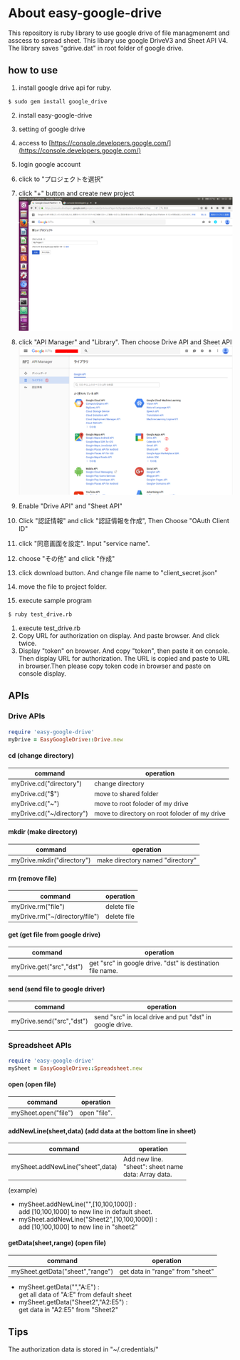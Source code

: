# About easy-google-drive
This repository is ruby library to use google drive of file managmenemt and asscess to spread sheet.
This libary use google DriveV3 and Sheet API V4.
The library saves "gdrive.dat" in root folder of google drive.

## how to use
1. install google drive api for ruby.
```bash
$ sudo gem install google_drive
```
2.  install easy-google-drive

3. setting of google drive
  1. access to [https://console.developers.google.com/](https://console.developers.google.com/)

  2. login google account
  3. click to "プロジェクトを選択"
  4. click "+" button and create new project![choose_project](img/choose_project.png)
  5. click "API Manager" and "Library". Then choose Drive API and Sheet API
  ![google_drive_api](img/google_drive_api.png)
  6. Enable "Drive API" and "Sheet API"
  7. Click "認証情報" and click "認証情報を作成", Then Choose "OAuth Client ID"
  8. click "同意画面を設定". Input "service name".
  9. choose "その他" and click "作成"
  10. click download button. And change file name to "client_secret.json"
  11. move the file to project folder.

4. execute sample program
```bash
$ ruby test_drive.rb
```
  1. execute test_drive.rb
  2. Copy URL for authorization on display. And paste browser. And click twice.
  3. Display "token" on browser. And copy "token", then paste it on console.
Then display URL for authorization. The URL is copied and paste to URL in browser.Then please copy token code in browser and paste on console display.

## APIs
### Drive APIs
```ruby
require 'easy-google-drive'
myDrive = EasyGoogleDrive::Drive.new
```

#### cd (change directory)
   command                |  operation
--------------------------|-------------------------
 myDrive.cd("directory")  |  change directory
 myDrive.cd("$")          |  move to shared folder
 myDrive.cd("~")          |  move to root foloder of my drive
 myDrive.cd("~/directory")|  move to directory on root foloder of my drive

#### mkdir (make directory)
command                     |  operation
----------------------------|-------------------------
myDrive.mkdir("directory")  |  make directory named "directory"

#### rm (remove file)
command                         |  operation
--------------------------------|-------------------------
myDrive.rm("file")              |  delete file
myDrive.rm("~/directory/file")  |  delete file

#### get (get file from google drive)
command                         |  operation
--------------------------------|-------------------------
myDrive.get("src","dst")        |  get "src" in google drive. "dst" is destination file name.

#### send (send file to google driver)
command                         |  operation
--------------------------------|-------------------------
myDrive.send("src","dst")        |  send "src" in local drive and put "dst" in google drive.

### Spreadsheet APIs
```ruby
require 'easy-google-drive'
mySheet = EasyGoogleDrive::Spreadsheet.new
```
#### open (open file)
command                         |  operation
--------------------------------|-------------------------
mySheet.open("file")            |  open "file".

#### addNewLine(sheet,data) (add data at the bottom line in sheet)
command                           |  operation
----------------------------------|-------------------------
mySheet.addNewLine("sheet",data)  |  Add new line. <br>"sheet":    sheet name <br>data: Array data.
(example)<br>
- mySheet.addNewLine("",[10,100,1000]) :<br>
  add [10,100,1000] to new line in default sheet.<br>
- mySheet.addNewLine("Sheet2",[10,100,1000]) :<br>
  add [10,100,1000] to new line in "sheet2"

#### getData(sheet,range) (open file)
  command                           |  operation
  ----------------------------------|-------------------------
  mySheet.getData("sheet","range")  |  get data in "range" from "sheet"
  - mySheet.getData("","A:E") :<br>
    get all data of "A:E" from default sheet
  - mySheet.getData("Sheet2","A2:E5") :<br>
    get data in "A2:E5" from "Sheet2"


## Tips
The authorization data is stored in "~/.credentials/"
